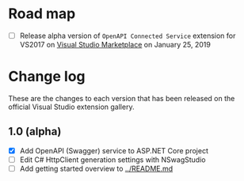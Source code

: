 # Road map

- [ ] Release alpha version of `OpenAPI Connected Service` extension for VS2017 on [Visual Studio Marketplace](https://marketplace.visualstudio.com/) on January 25, 2019

# Change log

These are the changes to each version that has been released on the official Visual Studio extension gallery.

## 1.0 (alpha)

- [x] Add OpenAPI (Swagger) service to ASP.NET Core project
- [ ] Edit C# HttpClient generation settings with NSwagStudio
- [ ] Add getting started overview to [../README.md](README.md)
